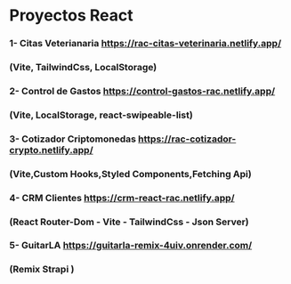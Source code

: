 # Proyectos React

### 1- Citas Veterianaria https://rac-citas-veterinaria.netlify.app/

### (Vite, TailwindCss, LocalStorage)

### 2- Control de Gastos https://control-gastos-rac.netlify.app/

### (Vite, LocalStorage, react-swipeable-list)

### 3- Cotizador Criptomonedas https://rac-cotizador-crypto.netlify.app/

### (Vite,Custom Hooks,Styled Components,Fetching Api)

### 4- CRM Clientes https://crm-react-rac.netlify.app/

### (React Router-Dom - Vite - TailwindCss - Json Server)

### 5- GuitarLA https://guitarla-remix-4uiv.onrender.com/

### (Remix Strapi )
